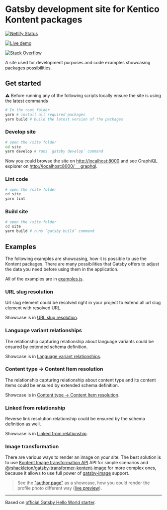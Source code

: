 # Gatsby development site for Kentico Kontent packages

[![Netlify Status](https://api.netlify.com/api/v1/badges/6cd10788-de09-4275-b0c9-daad29733bc9/deploy-status)](https://app.netlify.com/sites/kontent-gatsby-packages/deploys)

[![Live demo](https://img.shields.io/badge/-Live%20Demo-brightgreen.svg)](https://kontent-gatsby-packages.netlify.app)

[![Stack Overflow](https://img.shields.io/badge/Stack%20Overflow-ASK%20NOW-FE7A16.svg?logo=stackoverflow&logoColor=white)](https://stackoverflow.com/tags/kentico-kontent)

A site used for development purposes and code examples showcasing packages possibilities.

## Get started

:warning: Before running any of the following scripts locally ensure the site is using the latest commands

```sh
# In the root folder
yarn # install all required packages
yarn build # build the latest version of the packages

```

### Develop site

```sh
# open the /site folder
cd site
yarn develop # runs `gatsby develop` command
```

Now you could browse the site on <http://localhost:8000> and see GraphiQL explorer on <http://localhost:8000/___graphql>.

### Lint code

```sh
# open the /site folder
cd site
yarn lint
```

### Build site

```sh
# open the /site folder
cd site
yarn build # runs `gatsby build` command
```

## Examples

The following examples are showcasing, how it is possible to use the Kontent packages. There are many possibilities that Gatsby offers to adjust the data you need before using them in the application.

All of the examples are in [examples.js](examples.js).

### URL slug resolution

Url slug element could be resolved right in your project to extend all url slug element with resolved URL.

Showcase is in [URL slug resolution](./example-resolve-url-slugs.js).

### Language variant relationships

The relationship capturing relationship about language variants could be ensured by extended schema definition.

Showcase is in [Language variant relationships](./example-languages-link.js).

### Content type -> Content Item resolution

The relationship capturing relationship about content type and its content items could be ensured by extended schema definition.

Showcase is in [Content type -> Content Item resolution](./example-type-items-link.js).

### Linked from relationship

Reverse link resolution relationship could be ensured by the schema definition as well.

Showcase is in [Linked from relationship](./example-used-by-content-item-link.js).

### Image transformation

There are various ways to render an image on your site.
The best solution is to use [Kontent Image transformation API](https://docs.kontent.ai/reference/image-transformation) API for simple scenarios and [@rshackleton/gatsby-transformer-kontent-image](https://www.gatsbyjs.org/packages/@rshackleton/gatsby-transformer-kontent-image/) for more complex ones, because it allows to use full power of [gatsby-image](https://www.gatsbyjs.org/packages/gatsby-image/) support.

> See the ["author page"](./src/pages/author.js) as a showcase, how you could render the profile photo different way ([live preview](https://kontent-gatsby-packages.netlify.app/author)).

---

Based on [official Gatsby Hello World starter](https://github.com/gatsbyjs/gatsby-starter-hello-world).
